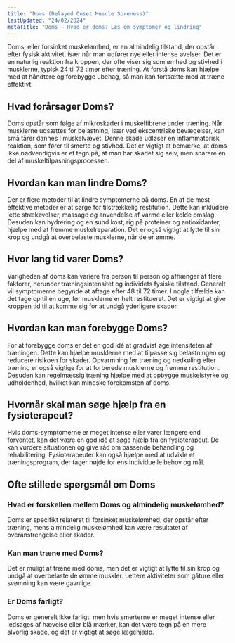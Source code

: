 ```yaml
---
title: "Doms (Delayed Onset Muscle Soreness)"
lastUpdated: "24/02/2024"
metaTitle: "Doms – Hvad er doms? Læs om symptomer og lindring"
---
```


Doms, eller forsinket muskelømhed, er en almindelig tilstand, der opstår efter fysisk aktivitet, især når man udfører nye eller intense øvelser. Det er en naturlig reaktion fra kroppen, der ofte viser sig som ømhed og stivhed i musklerne, typisk 24 til 72 timer efter træning. At forstå doms kan hjælpe med at håndtere og forebygge ubehag, så man kan fortsætte med at træne effektivt.

## Hvad forårsager Doms?

Doms opstår som følge af mikroskader i muskelfibrene under træning. Når musklerne udsættes for belastning, især ved ekscentriske bevægelser, kan små tårer dannes i muskelvævet. Denne skade udløser en inflammatorisk reaktion, som fører til smerte og stivhed. Det er vigtigt at bemærke, at doms ikke nødvendigvis er et tegn på, at man har skadet sig selv, men snarere en del af muskeltilpasningsprocessen.

## Hvordan kan man lindre Doms?

Der er flere metoder til at lindre symptomerne på doms. En af de mest effektive metoder er at sørge for tilstrækkelig restitution. Dette kan inkludere lette strækøvelser, massage og anvendelse af varme eller kolde omslag. Desuden kan hydrering og en sund kost, rig på proteiner og antioxidanter, hjælpe med at fremme muskelreparation. Det er også vigtigt at lytte til sin krop og undgå at overbelaste musklerne, når de er ømme.

## Hvor lang tid varer Doms?

Varigheden af doms kan variere fra person til person og afhænger af flere faktorer, herunder træningsintensitet og individets fysiske tilstand. Generelt vil symptomerne begynde at aftage efter 48 til 72 timer. I nogle tilfælde kan det tage op til en uge, før musklerne er helt restitueret. Det er vigtigt at give kroppen tid til at komme sig for at undgå yderligere skader.

## Hvordan kan man forebygge Doms?

For at forebygge doms er det en god idé at gradvist øge intensiteten af træningen. Dette kan hjælpe musklerne med at tilpasse sig belastningen og reducere risikoen for skader. Opvarmning før træning og nedkøling efter træning er også vigtige for at forberede musklerne og fremme restitution. Desuden kan regelmæssig træning hjælpe med at opbygge muskelstyrke og udholdenhed, hvilket kan mindske forekomsten af doms.

## Hvornår skal man søge hjælp fra en fysioterapeut?

Hvis doms-symptomerne er meget intense eller varer længere end forventet, kan det være en god idé at søge hjælp fra en fysioterapeut. De kan vurdere situationen og give råd om passende behandling og rehabilitering. Fysioterapeuter kan også hjælpe med at udvikle et træningsprogram, der tager højde for ens individuelle behov og mål.

## Ofte stillede spørgsmål om Doms

### Hvad er forskellen mellem Doms og almindelig muskelømhed?

Doms er specifikt relateret til forsinket muskelømhed, der opstår efter træning, mens almindelig muskelømhed kan være resultatet af overanstrengelse eller skader.

### Kan man træne med Doms?

Det er muligt at træne med doms, men det er vigtigt at lytte til sin krop og undgå at overbelaste de ømme muskler. Lettere aktiviteter som gåture eller svømning kan være gavnlige.

### Er Doms farligt?

Doms er generelt ikke farligt, men hvis smerterne er meget intense eller ledsages af hævelse eller blå mærker, kan det være tegn på en mere alvorlig skade, og det er vigtigt at søge lægehjælp.